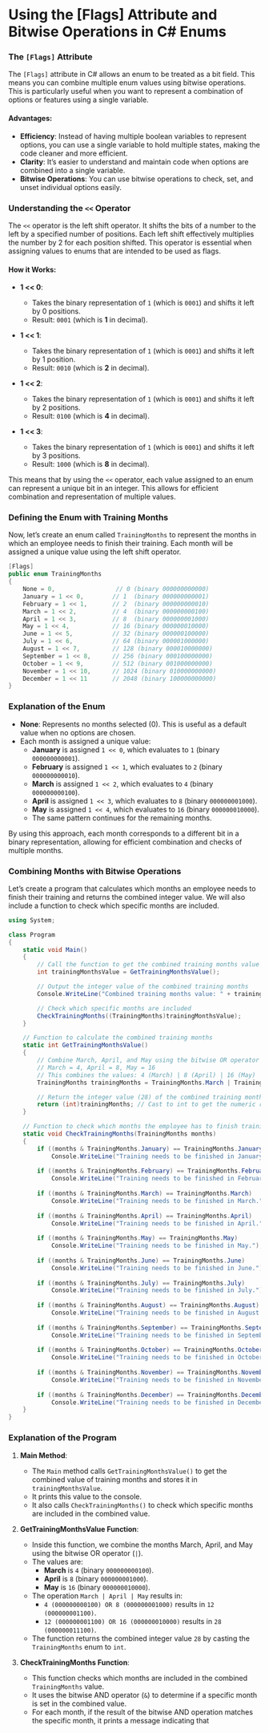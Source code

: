 # Using the [Flags] Attribute and Bitwise Operations in C# Enums

### The `[Flags]` Attribute

The `[Flags]` attribute in C# allows an enum to be treated as a bit field. This means you can combine multiple enum values using bitwise operations. This is particularly useful when you want to represent a combination of options or features using a single variable. 

#### Advantages:
- **Efficiency**: Instead of having multiple boolean variables to represent options, you can use a single variable to hold multiple states, making the code cleaner and more efficient.
- **Clarity**: It’s easier to understand and maintain code when options are combined into a single variable.
- **Bitwise Operations**: You can use bitwise operations to check, set, and unset individual options easily.

### Understanding the `<<` Operator

The `<<` operator is the left shift operator. It shifts the bits of a number to the left by a specified number of positions. Each left shift effectively multiplies the number by 2 for each position shifted. This operator is essential when assigning values to enums that are intended to be used as flags.

#### How it Works:

- **1 << 0**:
  - Takes the binary representation of `1` (which is `0001`) and shifts it left by 0 positions.
  - Result: `0001` (which is **1** in decimal).

- **1 << 1**:
  - Takes the binary representation of `1` (which is `0001`) and shifts it left by 1 position.
  - Result: `0010` (which is **2** in decimal).

- **1 << 2**:
  - Takes the binary representation of `1` (which is `0001`) and shifts it left by 2 positions.
  - Result: `0100` (which is **4** in decimal).

- **1 << 3**:
  - Takes the binary representation of `1` (which is `0001`) and shifts it left by 3 positions.
  - Result: `1000` (which is **8** in decimal).

This means that by using the `<<` operator, each value assigned to an enum can represent a unique bit in an integer. This allows for efficient combination and representation of multiple values.

### Defining the Enum with Training Months

Now, let’s create an enum called `TrainingMonths` to represent the months in which an employee needs to finish their training. Each month will be assigned a unique value using the left shift operator.

```csharp
[Flags]
public enum TrainingMonths
{
    None = 0,                 // 0 (binary 000000000000)
    January = 1 << 0,        // 1  (binary 000000000001)
    February = 1 << 1,       // 2  (binary 000000000010)
    March = 1 << 2,          // 4  (binary 000000000100)
    April = 1 << 3,          // 8  (binary 000000001000)
    May = 1 << 4,            // 16 (binary 000000010000)
    June = 1 << 5,           // 32 (binary 000000100000)
    July = 1 << 6,           // 64 (binary 000001000000)
    August = 1 << 7,         // 128 (binary 000010000000)
    September = 1 << 8,      // 256 (binary 000100000000)
    October = 1 << 9,        // 512 (binary 001000000000)
    November = 1 << 10,      // 1024 (binary 010000000000)
    December = 1 << 11       // 2048 (binary 100000000000)
}
```

### Explanation of the Enum

- **None**: Represents no months selected (0). This is useful as a default value when no options are chosen.
- Each month is assigned a unique value:
  - **January** is assigned `1 << 0`, which evaluates to `1` (binary `000000000001`).
  - **February** is assigned `1 << 1`, which evaluates to `2` (binary `000000000010`).
  - **March** is assigned `1 << 2`, which evaluates to `4` (binary `000000000100`).
  - **April** is assigned `1 << 3`, which evaluates to `8` (binary `000000001000`).
  - **May** is assigned `1 << 4`, which evaluates to `16` (binary `000000010000`).
  - The same pattern continues for the remaining months.

By using this approach, each month corresponds to a different bit in a binary representation, allowing for efficient combination and checks of multiple months.

### Combining Months with Bitwise Operations

Let’s create a program that calculates which months an employee needs to finish their training and returns the combined integer value. We will also include a function to check which specific months are included.

```csharp
using System;

class Program
{
    static void Main()
    {
        // Call the function to get the combined training months value
        int trainingMonthsValue = GetTrainingMonthsValue();

        // Output the integer value of the combined training months
        Console.WriteLine("Combined training months value: " + trainingMonthsValue);

        // Check which specific months are included
        CheckTrainingMonths((TrainingMonths)trainingMonthsValue);
    }

    // Function to calculate the combined training months
    static int GetTrainingMonthsValue()
    {
        // Combine March, April, and May using the bitwise OR operator
        // March = 4, April = 8, May = 16
        // This combines the values: 4 (March) | 8 (April) | 16 (May)
        TrainingMonths trainingMonths = TrainingMonths.March | TrainingMonths.April | TrainingMonths.May;

        // Return the integer value (28) of the combined training months
        return (int)trainingMonths; // Cast to int to get the numeric representation
    }

    // Function to check which months the employee has to finish training
    static void CheckTrainingMonths(TrainingMonths months)
    {
        if ((months & TrainingMonths.January) == TrainingMonths.January)
            Console.WriteLine("Training needs to be finished in January.");
        
        if ((months & TrainingMonths.February) == TrainingMonths.February)
            Console.WriteLine("Training needs to be finished in February.");
        
        if ((months & TrainingMonths.March) == TrainingMonths.March)
            Console.WriteLine("Training needs to be finished in March.");
        
        if ((months & TrainingMonths.April) == TrainingMonths.April)
            Console.WriteLine("Training needs to be finished in April.");
        
        if ((months & TrainingMonths.May) == TrainingMonths.May)
            Console.WriteLine("Training needs to be finished in May.");
        
        if ((months & TrainingMonths.June) == TrainingMonths.June)
            Console.WriteLine("Training needs to be finished in June.");
        
        if ((months & TrainingMonths.July) == TrainingMonths.July)
            Console.WriteLine("Training needs to be finished in July.");
        
        if ((months & TrainingMonths.August) == TrainingMonths.August)
            Console.WriteLine("Training needs to be finished in August.");
        
        if ((months & TrainingMonths.September) == TrainingMonths.September)
            Console.WriteLine("Training needs to be finished in September.");
        
        if ((months & TrainingMonths.October) == TrainingMonths.October)
            Console.WriteLine("Training needs to be finished in October.");
        
        if ((months & TrainingMonths.November) == TrainingMonths.November)
            Console.WriteLine("Training needs to be finished in November.");
        
        if ((months & TrainingMonths.December) == TrainingMonths.December)
            Console.WriteLine("Training needs to be finished in December.");
    }
}
```

### Explanation of the Program

1. **Main Method**:
   - The `Main` method calls `GetTrainingMonthsValue()` to get the combined value of training months and stores it in `trainingMonthsValue`.
   - It prints this value to the console.
   - It also calls `CheckTrainingMonths()` to check which specific months are included in the combined value.

2. **GetTrainingMonthsValue Function**:
   - Inside this function, we combine the months March, April, and May using the bitwise OR operator (`|`).
   - The values are:
     - **March** is `4` (binary `000000000100`).
     - **April** is `8` (binary `000000001000`).
     - **May** is `16` (binary `000000010000`).
   - The operation `March | April | May` results in:
     - `4 (000000000100) OR 8 (000000001000)` results in `12 (000000001100)`.
     - `12 (000000001100) OR 16 (000000010000)` results in `28 (000000011100)`.
   - The function returns the combined integer value `28` by casting the `TrainingMonths` enum to `int`.

3. **CheckTrainingMonths Function**:
   - This function checks which months are included in the combined `TrainingMonths` value.
   - It uses the bitwise AND operator (`&`) to determine if a specific month is set in the combined value.
   - For each month, if the result of the bitwise AND operation matches the specific month, it prints a message indicating that
